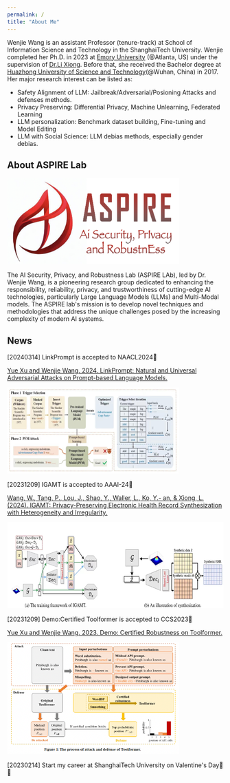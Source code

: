 ```yaml
---
permalink: /
title: "About Me"
---
```


Wenjie Wang  is an assistant Professor (tenure-track) at School of Information Science and Technology in the ShanghaiTech University. Wenjie completed her Ph.D. in 2023 at [Emory 
University](https://www.emory.edu/home/index.html) (@Atlanta, US) under the supervision of [Dr.Li Xiong](https://www.cs.emory.edu/~lxiong/). Before that, she received the Bachelor degree at [Huazhong University of Science and Technology](https://english.hust.edu.cn/)(@Wuhan, China) in 2017. Her major research interest can be listed as:
* Safety Alignment of LLM: Jailbreak/Adversarial/Posioning Attacks and defenses methods.
* Privacy Preserving: Differential Privacy, Machine Unlearning, Federated Learning
* LLM personalization: Benchmark dataset building, Fine-tuning and Model Editing
* LLM with Social Science: LLM debias methods, especially gender debias.


## About ASPIRE Lab 
<img src="/images/1Lablogo.png" width="400" height="200">

The AI Security, Privacy, and Robustness Lab (ASPIRE LAb), led by Dr. Wenjie Wang, is a pioneering research group dedicated to enhancing the responsibility, reliability, privacy, and trustworthiness of cutting-edge AI technologies, particularly Large Language Models (LLMs) and Multi-Modal models. The ASPIRE lab's mission is to  develop novel techniques and methodologies that address the unique challenges posed by the increasing complexity of modern AI systems.

## News
[20240314] LinkPrompt is accepted to NAACL2024🎉

[Yue Xu and Wenjie Wang. 2024. LinkPrompt: Natural and Universal Adversarial Attacks on Prompt-based Language Models.](https://aclanthology.org/2024.naacl-long.360.pdf)

<img src="/images/1LinkPrompt.png" width="400" height="200"> 

[20231209] IGAMT is accepted to AAAI-24🎉

[Wang, W., Tang, P., Lou, J., Shao, Y., Waller, L., Ko, Y.- an, & Xiong, L. (2024). IGAMT: Privacy-Preserving Electronic Health Record Synthesization with Heterogeneity and Irregularity.](https://ojs.aaai.org/index.php/AAAI/article/view/29491)

<img src="/images/1IGAMT.png" width="600" height="200">

[20231209] Demo:Certified Toolformer is accepted to CCS2023🎉

[Yue Xu and Wenjie Wang. 2023. Demo: Certified Robustness on Toolformer.](https://scholar.google.com/citations?view_op=view_citation&hl=zh-CN&user=V-9g7U4AAAAJ&citation_for_view=V-9g7U4AAAAJ:WF5omc3nYNoC)

<img src="/images/1Certified.png" width="400" height="260">

[20230214] Start my career at ShanghaiTech University on Valentine's Day🎉🌹
